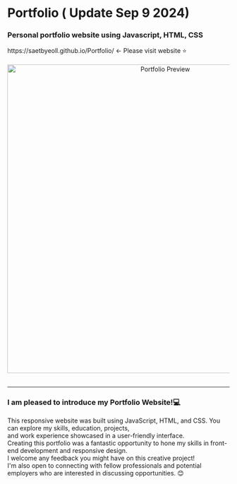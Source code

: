 <h1>Portfolio   ( Update Sep 9 2024) </h1>
<h3>Personal portfolio website using Javascript, HTML, CSS</h3>
<div>https://saetbyeoll.github.io/Portfolio/    <- Please visit website ⭐</div>

<br>
<div align="center">
  <img src="https://github.com/SaetbyeolL/Portfolio/blob/master/Portfolio.gif" alt="Portfolio Preview" width="700">
</div>
<br>


<hr>
<h3>I am pleased to introduce my Portfolio Website!💻</h3>

<div>This responsive website was built using JavaScript, HTML, and CSS. You can explore my skills, education, projects, <br> 
  and work experience showcased in a user-friendly interface. <br>
  Creating this portfolio was a fantastic opportunity to hone my skills in front-end development and responsive design.</div>

<div>I welcome any feedback you might have on this creative project!</div>

<div>I'm also open to connecting with fellow professionals and potential employers who are interested in discussing opportunities. 😊</div>
